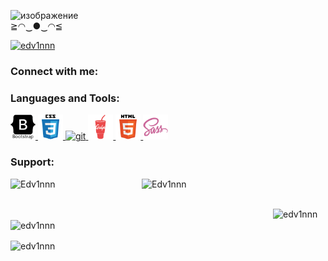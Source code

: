 ![изображение](https://user-images.githubusercontent.com/112799757/236269117-b2eca3fe-fe84-405d-ab38-8b80cf81ef50.png)
<br>
≧◠‿●‿◠≦

<p align="left"> <a href="https://github.com/ryo-ma/github-profile-trophy"><img src="https://github-profile-trophy.vercel.app/?username=edv1nnn" alt="edv1nnn" /></a> </p>

<h3 align="left">Connect with me:</h3>
<p align="left">
</p>

<h3 align="left">Languages and Tools:</h3>
<p align="left"> <a href="https://getbootstrap.com" target="_blank" rel="noreferrer"> <img src="https://raw.githubusercontent.com/devicons/devicon/master/icons/bootstrap/bootstrap-plain-wordmark.svg" alt="bootstrap" width="40" height="40"/> </a> <a href="https://www.w3schools.com/css/" target="_blank" rel="noreferrer"> <img src="https://raw.githubusercontent.com/devicons/devicon/master/icons/css3/css3-original-wordmark.svg" alt="css3" width="40" height="40"/> </a> <a href="https://git-scm.com/" target="_blank" rel="noreferrer"> <img src="https://www.vectorlogo.zone/logos/git-scm/git-scm-icon.svg" alt="git" width="40" height="40"/> </a> <a href="https://gulpjs.com" target="_blank" rel="noreferrer"> <img src="https://raw.githubusercontent.com/devicons/devicon/master/icons/gulp/gulp-plain.svg" alt="gulp" width="40" height="40"/> </a> <a href="https://www.w3.org/html/" target="_blank" rel="noreferrer"> <img src="https://raw.githubusercontent.com/devicons/devicon/master/icons/html5/html5-original-wordmark.svg" alt="html5" width="40" height="40"/> </a> <a href="https://sass-lang.com" target="_blank" rel="noreferrer"> <img src="https://raw.githubusercontent.com/devicons/devicon/master/icons/sass/sass-original.svg" alt="sass" width="40" height="40"/> </a> </p>

<h3 align="left">Support:</h3>
<p><a href="https://www.buymeacoffee.com/Edv1nnn"> <img align="left" src="https://cdn.buymeacoffee.com/buttons/v2/default-yellow.png" height="50" width="210" alt="Edv1nnn" /></a><a href="https://ko-fi.com/Edv1nnn"> <img align="left" src="https://cdn.ko-fi.com/cdn/kofi3.png?v=3" height="50" width="210" alt="Edv1nnn" /></a></p><br><br>

<p><img align="left" src="https://github-readme-stats.vercel.app/api/top-langs?username=edv1nnn&show_icons=true&locale=en&layout=compact" alt="edv1nnn" /></p>

<p>&nbsp;<img align="center" src="https://github-readme-stats.vercel.app/api?username=edv1nnn&show_icons=true&locale=en" alt="edv1nnn" /></p>

<p><img align="center" src="https://github-readme-streak-stats.herokuapp.com/?user=edv1nnn&" alt="edv1nnn" /></p>
